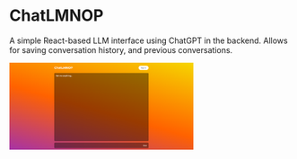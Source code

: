 # ChatLMNOP

A simple React-based LLM interface using ChatGPT in the backend. Allows for saving conversation history, and previous conversations.

<img src="https://github.com/spaaacy/chat-lmnop/blob/master/public/homepage.png?raw=true" width="65%" height="65%" />
